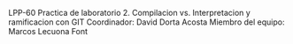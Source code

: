 LPP-60
Practica de laboratorio 2. Compilacion vs. Interpretacion y ramificacion con GIT
Coordinador: David Dorta Acosta
Miembro del equipo: Marcos Lecuona Font
